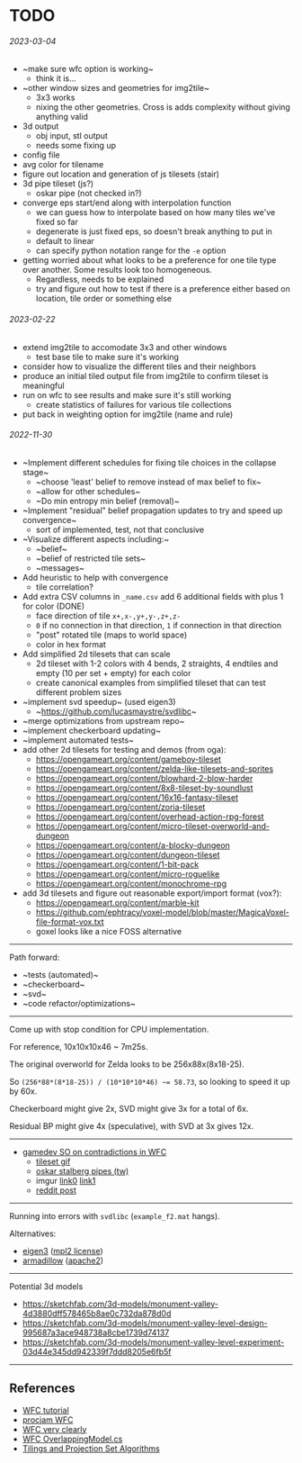 TODO
===

###### 2023-03-04

* ~make sure wfc option is working~
  - think it is...
* ~other window sizes and geometries for img2tile~
  - 3x3 works
  - nixing the other geometries. Cross is adds complexity without
    giving anything valid
* 3d output
  - obj input, stl output
  - needs some fixing up
* config file
* avg color for tilename
* figure out location and generation of js tilesets (stair)
* 3d pipe tileset (js?)
  - oskar pipe (not checked in?)
* converge eps start/end along with interpolation function
  - we can guess how to interpolate based on how many tiles
    we've fixed so far
  - degenerate is just fixed eps, so doesn't break anything
    to put in
  - default to linear
  - can specify python notation range for the `-e` option
* getting worried about what looks to be a preference
  for one tile type over another. Some results look too
  homogeneous.
  - Regardless, needs to be explained
  - try and figure out how to test if there is a preference
    either based on location, tile order or something else

###### 2023-02-22

* extend img2tile to accomodate 3x3 and other windows
  - test base tile to make sure it's working
* consider how to visualize the different tiles and their
  neighbors
* produce an initial tiled output file from img2tile to
  confirm tileset is meaningful
* run on wfc to see results and make sure it's still working
  - create statistics of failures for various tile collections
* put back in weighting option for img2tile (name and rule)

###### 2022-11-30

* ~Implement different schedules for fixing tile choices in the collapse stage~
  - ~choose 'least' belief to remove instead of max belief to fix~
  - ~allow for other schedules~
  - ~Do min entropy min belief (removal)~
* ~Implement "residual" belief propagation updates to try and speed up convergence~
  - sort of implemented, test, not that conclusive
* ~Visualize different aspects including:~
  - ~belief~
  - ~belief of restricted tile sets~
  - ~messages~
* Add heuristic to help with convergence
  - tile correlation?
* Add extra CSV columns in `_name.csv` add 6 additional fields with plus 1 for color (DONE)
  - face direction of tile `x+,x-,y+,y-,z+,z-`
  - `0` if no connection in that direction, `1` if connection in that direction
  - "post" rotated tile (maps to world space)
  - color in hex format
* Add simplified 2d tilesets that can scale
  - 2d tileset with 1-2 colors with 4 bends, 2 straights, 4 endtiles and empty (10 per set + empty) for each color
  - create canonical examples from simplified tileset that can test different problem sizes
* ~implement svd speedup~ (used eigen3)
  - ~https://github.com/lucasmaystre/svdlibc~
* ~merge optimizations from upstream repo~
* ~implement checkerboard updating~
* ~implement automated tests~
* add other 2d tilesets for testing and demos (from oga):
  - https://opengameart.org/content/gameboy-tileset
  - https://opengameart.org/content/zelda-like-tilesets-and-sprites
  - https://opengameart.org/content/blowhard-2-blow-harder
  - https://opengameart.org/content/8x8-tileset-by-soundlust
  - https://opengameart.org/content/16x16-fantasy-tileset
  - https://opengameart.org/content/zoria-tileset
  - https://opengameart.org/content/overhead-action-rpg-forest
  - https://opengameart.org/content/micro-tileset-overworld-and-dungeon
  - https://opengameart.org/content/a-blocky-dungeon
  - https://opengameart.org/content/dungeon-tileset
  - https://opengameart.org/content/1-bit-pack
  - https://opengameart.org/content/micro-roguelike
  - https://opengameart.org/content/monochrome-rpg
* add 3d tilesets and figure out reasonable export/import format (vox?):
  - https://opengameart.org/content/marble-kit
  - https://github.com/ephtracy/voxel-model/blob/master/MagicaVoxel-file-format-vox.txt
  - goxel looks like a nice FOSS alternative



---

Path forward:

* ~tests (automated)~
* ~checkerboard~
* ~svd~
* ~code refactor/optimizations~

---

Come up with stop condition for CPU implementation.

For reference, 10x10x10x46 ~ 7m25s.

The original overworld for Zelda looks to be 256x88x(8x18-25).

So `(256*88*(8*18-25)) / (10*10*10*46) ~= 58.73`, so looking to speed it up by 60x.

Checkerboard might give 2x, SVD might give 3x for a total of 6x.

Residual BP might give 4x (speculative), with SVD at 3x gives 12x.

---

* [gamedev SO on contradictions in WFC](https://gamedev.stackexchange.com/questions/178443/resolving-contradictions-in-wfc-more-efficiently-than-naive-backtracking)
  - [tileset gif](https://imgur.com/1b8FYNG)
  - [oskar stalberg pipes (tw)](https://twitter.com/Nolithius/status/1218534693903138818)
  - imgur [link0](https://imgur.com/ZLVkuaI) [link1](https://imgur.com/XXyrpmc)
  - [reddit post](https://www.reddit.com/r/proceduralgeneration/comments/eq2vxh/resolving_error_states_in_wfc_more_efficiently/)

---

Running into errors with `svdlibc` (`example_f2.mat` hangs).

Alternatives:

* [eigen3](https://eigen.tuxfamily.org/index.php?title=Main_Page) ([mpl2 license](https://www.mozilla.org/en-US/MPL/2.0/FAQ/))
* [armadillow](https://arma.sourceforge.net/faq.html) ([apache2](https://opensource.org/licenses/Apache-2.0))

---

Potential 3d models

* https://sketchfab.com/3d-models/monument-valley-4d3880dff578465b8ae0c732da878d0d
* https://sketchfab.com/3d-models/monument-valley-level-design-995687a3ace948738a8cbe1739d74137
* https://sketchfab.com/3d-models/monument-valley-level-experiment-03d44e345dd942339f7ddd8205e6fb5f


---

References
---

* [WFC tutorial](https://medium.com/swlh/wave-function-collapse-tutorial-with-a-basic-exmaple-implementation-in-python-152d83d5cdb1)
* [procjam WFC](https://www.procjam.com/tutorials/wfc/)
* [WFC very clearly](https://robertheaton.com/2018/12/17/wavefunction-collapse-algorithm/)
* [WFC OverlappingModel.cs](https://github.com/mxgmn/WaveFunctionCollapse/blob/master/OverlappingModel.cs)
* [Tilings and Projection Set Algorithms](https://gvarnavides.com/musings/tilings-and-projection-set-algorithms/)



